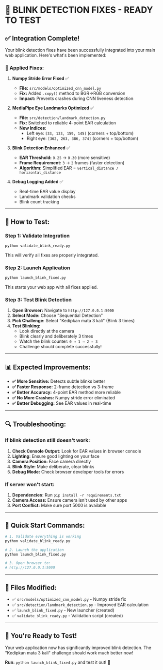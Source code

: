 # 🎯 BLINK DETECTION FIXES - READY TO TEST

## ✅ **Integration Complete!**

Your blink detection fixes have been successfully integrated into your main web application. Here's what's been implemented:

### 🔧 **Applied Fixes:**

1. **Numpy Stride Error Fixed** ✅

   - **File:** `src/models/optimized_cnn_model.py`
   - **Fix:** Added `.copy()` method to BGR→RGB conversion
   - **Impact:** Prevents crashes during CNN liveness detection

2. **MediaPipe Eye Landmarks Optimized** ✅

   - **File:** `src/detection/landmark_detection.py`
   - **Fix:** Switched to reliable 4-point EAR calculation
   - **New Indices:**
     - Left eye: `[33, 133, 159, 145]` (corners + top/bottom)
     - Right eye: `[362, 263, 386, 374]` (corners + top/bottom)

3. **Blink Detection Enhanced** ✅

   - **EAR Threshold:** `0.25` → `0.30` (more sensitive)
   - **Frame Requirement:** `3` → `2` frames (faster detection)
   - **Algorithm:** Simplified EAR = `vertical_distance / horizontal_distance`

4. **Debug Logging Added** ✅
   - Real-time EAR value display
   - Landmark validation checks
   - Blink count tracking

---

## 🚀 **How to Test:**

### **Step 1: Validate Integration**

```bash
python validate_blink_ready.py
```

This will verify all fixes are properly integrated.

### **Step 2: Launch Application**

```bash
python launch_blink_fixed.py
```

This starts your web app with all fixes applied.

### **Step 3: Test Blink Detection**

1. **Open Browser:** Navigate to `http://127.0.0.1:5000`
2. **Select Mode:** Choose "Sequential Detection"
3. **Pick Challenge:** Select "Kedipkan mata 3 kali" (Blink 3 times)
4. **Test Blinking:**
   - Look directly at the camera
   - Blink clearly and deliberately 3 times
   - Watch the blink counter: `0 → 1 → 2 → 3`
   - Challenge should complete successfully!

---

## 📊 **Expected Improvements:**

- **✅ More Sensitive:** Detects subtle blinks better
- **✅ Faster Response:** 2-frame detection vs 3-frame
- **✅ Better Accuracy:** 4-point EAR method more reliable
- **✅ No More Crashes:** Numpy stride error eliminated
- **✅ Better Debugging:** See EAR values in real-time

---

## 🔍 **Troubleshooting:**

### If blink detection still doesn't work:

1. **Check Console Output:** Look for EAR values in browser console
2. **Lighting:** Ensure good lighting on your face
3. **Camera Position:** Face camera directly
4. **Blink Style:** Make deliberate, clear blinks
5. **Debug Mode:** Check browser developer tools for errors

### If server won't start:

1. **Dependencies:** Run `pip install -r requirements.txt`
2. **Camera Access:** Ensure camera isn't used by other apps
3. **Port Conflict:** Make sure port 5000 is available

---

## 🎯 **Quick Start Commands:**

```bash
# 1. Validate everything is working
python validate_blink_ready.py

# 2. Launch the application
python launch_blink_fixed.py

# 3. Open browser to:
# http://127.0.0.1:5000
```

---

## 📁 **Files Modified:**

- ✅ `src/models/optimized_cnn_model.py` - Numpy stride fix
- ✅ `src/detection/landmark_detection.py` - Improved EAR calculation
- ✅ `launch_blink_fixed.py` - New launcher (created)
- ✅ `validate_blink_ready.py` - Validation script (created)

---

## 🎉 **You're Ready to Test!**

Your web application now has significantly improved blink detection. The "Kedipkan mata 3 kali" challenge should work much better now!

**Run:** `python launch_blink_fixed.py` and test it out! 🚀
